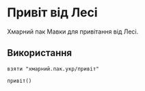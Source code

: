 # Привіт від Лесі

Хмарний пак Мавки для привітання від Лесі.

## Використання

```мавка
взяти "хмарний.пак.укр/привіт"

привіт()
```
